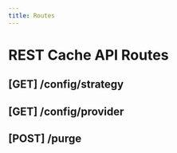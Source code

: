 ```yaml
---
title: Routes
---
```


# REST Cache API Routes

## [GET] /config/strategy

## [GET] /config/provider

## [POST] /purge
